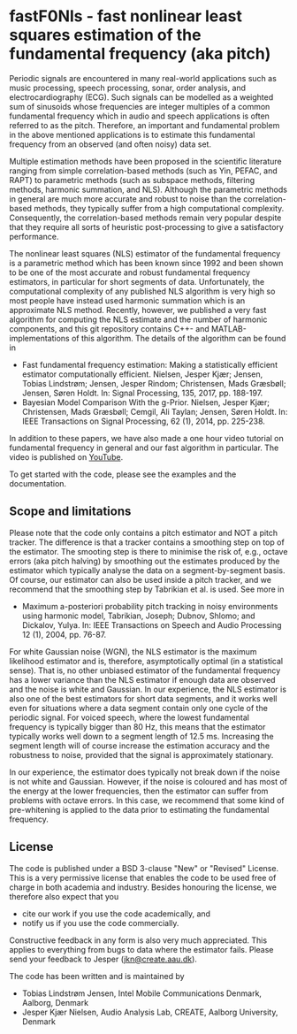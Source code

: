 # fastF0Nls - fast nonlinear least squares estimation of the fundamental frequency (aka pitch)

Periodic signals are encountered in many real-world applications such as music processing, speech processing, sonar, order analysis, and electrocardiography (ECG). Such signals can be modelled as a weighted sum of sinusoids whose frequencies are integer multiples of a common fundamental frequency which in audio and speech applications is often referred to as the pitch. Therefore, an important and fundamental problem in the above mentioned applications is to estimate this fundamental frequency from an observed (and often noisy) data set.

Multiple estimation methods have been proposed in the scientific literature ranging from simple correlation-based methods (such as Yin, PEFAC, and RAPT) to parametric methods (such as subspace methods, filtering methods, harmonic summation, and NLS). Although the parametric methods in general are much more accurate and robust to noise than the correlation-based methods, they typically suffer from a high computational complexity. Consequently, the correlation-based methods remain very popular despite that they require all sorts of heuristic post-processing to give a satisfactory performance.

The nonlinear least squares (NLS) estimator of the fundamental frequency is a parametric method which has been known since 1992 and been shown to be one of the most accurate and robust fundamental frequency estimators, in particular for short segments of data. Unfortunately, the computational complexity of any published NLS algorithm is very high so most people have instead used harmonic summation which is an approximate NLS method. Recently, however, we published a very fast algorithm for computing the NLS estimate and the number of harmonic components, and this git repository contains C++- and MATLAB-implementations of this algorithm. The details of the algorithm can be found in

- Fast fundamental frequency estimation: Making a statistically efficient estimator computationally efficient. Nielsen, Jesper Kjær; Jensen, Tobias Lindstrøm; Jensen, Jesper Rindom; Christensen, Mads Græsbøll; Jensen, Søren Holdt. In: Signal Processing, 135, 2017, pp. 188-197.
- Bayesian Model Comparison With the g-Prior. Nielsen, Jesper Kjær; Christensen, Mads Græsbøll; Cemgil, Ali Taylan; Jensen, Søren Holdt. In: IEEE Transactions on Signal Processing, 62 (1), 2014, pp. 225-238.

In addition to these papers, we have also made a one hour video tutorial on fundamental frequency in general and our fast algorithm in particular. The video is published on [YouTube](https://www.youtube.com/watch?v=F0XgU-9ERp4).

To get started with the code, please see the examples and the documentation.

## Scope and limitations

Please note that the code only contains a pitch estimator and NOT a pitch tracker. The difference is that a tracker contains a smoothing step on top of the estimator. The smooting step is there to minimise the risk of, e.g., octave errors (aka pitch halving) by smoothing out the estimates produced by the estimator which typically analyse the data on a segment-by-segment basis. Of course, our estimator can also be used inside a pitch tracker, and we recommend that the smoothing step by Tabrikian et al. is used. See more in

- Maximum a-posteriori probability pitch tracking in noisy environments using harmonic model, Tabrikian, Joseph; Dubnov, Shlomo; and Dickalov, Yulya. In: IEEE Transactions on Speech and Audio Processing 12 (1), 2004, pp. 76-87.

For white Gaussian noise (WGN), the NLS estimator is the maximum likelihood estimator and is, therefore, asymptotically optimal (in a statistical sense). That is, no other unbiased estimator of the fundamental frequency has a lower variance than the NLS estimator if enough data are observed and the noise is white and Gaussian. In our experience, the NLS estimator is also one of the best estimators for short data segments, and it works well even for situations where a data segment contain only one cycle of the periodic signal. For voiced speech, where the lowest fundamental frequency is typically bigger than 80 Hz, this means that the estimator typically works well down to a segment length of 12.5 ms. Increasing the segment length will of course increase the estimation accuracy and the robustness to noise, provided that the signal is approximately stationary.

In our experience, the estimator does typically not break down if the noise is not white and Gaussian. However, if the noise is coloured and has most of the energy at the lower frequencies, then the estimator can suffer from problems with octave errors. In this case, we recommend that some kind of pre-whitening is applied to the data prior to estimating the fundamental frequency.

## License

The code is published under a BSD 3-clause "New" or "Revised" License. This is a very permissive license that enables the code to be used free of charge in both academia and industry. Besides honouring the license, we therefore also expect that you 

- cite our work if you use the code academically, and
- notify us if you use the code commercially.

Constructive feedback in any form is also very much appreciated. This applies to everything from bugs to data where the estimator fails. Please send your feedback to Jesper (jkn@create.aau.dk).

The code has been written and is maintained by

- Tobias Lindstrøm Jensen, Intel Mobile Communications Denmark, Aalborg, Denmark
- Jesper Kjær Nielsen, Audio Analysis Lab, CREATE, Aalborg University, Denmark
